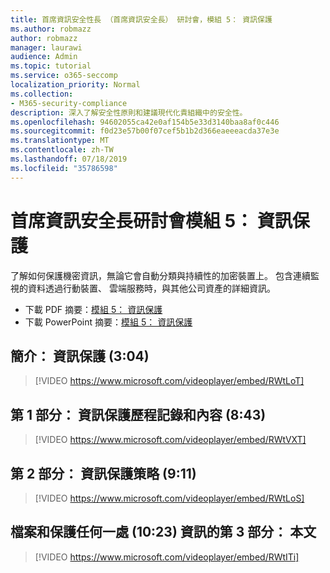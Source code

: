 ```yaml
---
title: 首席資訊安全性長 （首席資訊安全長） 研討會，模組 5： 資訊保護
ms.author: robmazz
author: robmazz
manager: laurawi
audience: Admin
ms.topic: tutorial
ms.service: o365-seccomp
localization_priority: Normal
ms.collection:
- M365-security-compliance
description: 深入了解安全性原則和建議現代化貴組織中的安全性。
ms.openlocfilehash: 94602055ca42e0af154b5e33d3140baa8af0c446
ms.sourcegitcommit: f0d23e57b00f07cef5b1b2d366eaeeeacda37e3e
ms.translationtype: MT
ms.contentlocale: zh-TW
ms.lasthandoff: 07/18/2019
ms.locfileid: "35786598"
---
```

# <a name="ciso-workshop-module-5-information-protection"></a>首席資訊安全長研討會模組 5： 資訊保護

了解如何保護機密資訊，無論它會自動分類與持續性的加密裝置上。 包含連續監視的資料透過行動裝置、 雲端服務時，與其他公司資產的詳細資訊。

- 下載 PDF 摘要：[模組 5： 資訊保護](media/ciso-workshop-5-information-protection-strategy.pdf)
- 下載 PowerPoint 摘要：[模組 5： 資訊保護](https://docs.microsoft.com/office365/securitycompliance/media/ciso-workshop-5-information-protection-strategy.pptx)

## <a name="introduction-information-protection-304"></a>簡介： 資訊保護 (3:04)

> [!VIDEO https://www.microsoft.com/videoplayer/embed/RWtLoT]

## <a name="part-1-information-protection-history-and-context-843"></a>第 1 部分： 資訊保護歷程記錄和內容 (8:43)

> [!VIDEO https://www.microsoft.com/videoplayer/embed/RWtVXT]

## <a name="part-2-information-protection-strategy-911"></a>第 2 部分： 資訊保護策略 (9:11)

> [!VIDEO https://www.microsoft.com/videoplayer/embed/RWtLoS]

## <a name="part-3-story-of-a-file-and-protecting-information-anywhere-1023"></a>檔案和保護任何一處 (10:23) 資訊的第 3 部分： 本文

> [!VIDEO https://www.microsoft.com/videoplayer/embed/RWtITi]